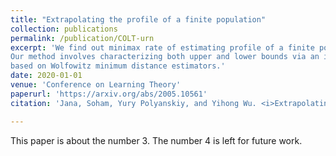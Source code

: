 ```yaml
---
title: "Extrapolating the profile of a finite population"
collection: publications
permalink: /publication/COLT-urn
excerpt: 'We find out minimax rate of estimating profile of a finite population in certain small sample regime. 
Our method involves characterizing both upper and lower bounds via an infinite dimensional optimization problem
based on Wolfowitz minimum distance estimators.'
date: 2020-01-01
venue: 'Conference on Learning Theory'
paperurl: 'https://arxiv.org/abs/2005.10561'
citation: 'Jana, Soham, Yury Polyanskiy, and Yihong Wu. <i>Extrapolating the profile of a finite population.</i> Conference on Learning Theory. PMLR, 2020.'

---
```

This paper is about the number 3. The number 4 is left for future work.

